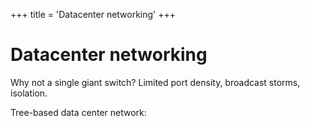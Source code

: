 +++
title = 'Datacenter networking'
+++

# Datacenter networking
Why not a single giant switch? Limited port density, broadcast storms, isolation.

Tree-based data center network:
